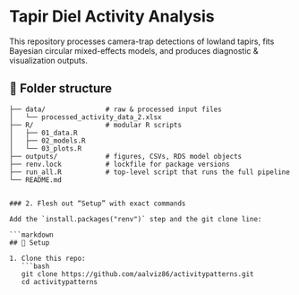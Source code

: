 # Tapir Diel Activity Analysis

This repository processes camera-trap detections of lowland tapirs, fits Bayesian circular mixed-effects models, 
and produces diagnostic & visualization outputs.

## 📂 Folder structure
```text
├── data/               # raw & processed input files
│   └── processed_activity_data_2.xlsx
├── R/                  # modular R scripts
│   ├── 01_data.R
│   ├── 02_models.R
│   └── 03_plots.R
├── outputs/            # figures, CSVs, RDS model objects
├── renv.lock           # lockfile for package versions
├── run_all.R           # top‐level script that runs the full pipeline
└── README.md


### 2. Flesh out “Setup” with exact commands

Add the `install.packages("renv")` step and the git clone line:

```markdown
## 🚀 Setup

1. Clone this repo:
   ```bash
   git clone https://github.com/aalviz86/activitypatterns.git
   cd activitypatterns
